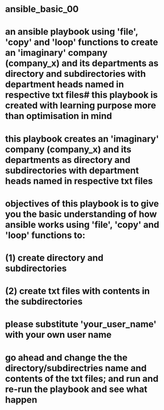 # ansible_basic_00
# an ansible playbook using 'file', 'copy' and 'loop' functions to create an 'imaginary' company (company_x) and its departments as directory and subdirectories with department heads named in respective txt files# this playbook is created with learning purpose more than optimisation in mind
# this playbook creates an 'imaginary' company (company_x) and its departments as directory and subdirectories with department heads named in respective txt files
# objectives of this playbook is to give you the basic understanding of how ansible works using 'file', 'copy' and 'loop' functions to:
# (1) create directory and subdirectories
# (2) create txt files with contents in the subdirectories
# please substitute 'your_user_name' with your own user name
# go ahead and change the the directory/subdirectries name and contents of the txt files; and run and re-run the playbook and see what happen
